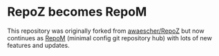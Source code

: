 # RepoZ becomes RepoM

This repository was originally forked from [awaescher/RepoZ](https://github.com/awaescher/RepoZ/) but now continues as [RepoM](https://github.com/coenm/RepoM) (minimal config git repository hub) with lots of new features and updates.
